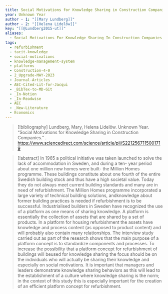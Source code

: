 ```yaml
---
title: Social Motivations for Knowledge Sharing in Construction Companies
year: Unknown Year
author - 1: "[[Mary Lundberg]]"
author - 2: "[[Helena Lidelöw]]"
key: "[[@Lundberg2015-ut]]"
aliases:
  - Social Motivations For Knowledge Sharing In Construction Companies
tags:
  - refurbishment
  - tacit-knowledge
  - social-motivations
  - knowledge-management-system
  - platforms
  - Construction-4-0
  - 2_Upgrade-MAY-2023
  - Journal-Articles
  - AEC-Cited-Lit-for-Jacqui
  - _BibTex-to-MD-Git
  - _In-Notion
  - _In-Readwise
  - AEC
  - _New-Literature
  - Economics
---
```


> [!bibliography]
> Lundberg, Mary, Helena Lidelöw. Unknown Year. “Social Motivations for Knowledge Sharing in Construction Companies.” . https://www.sciencedirect.com/science/article/pii/S2212567115001719

> [!abstract]
> In 1965 a political initiative was taken launched to solve the lack of accommodation in Sweden, and during a ten- year period about one million new homes were built- the Million Homes programme. These buildings constitute about one fourth of the entire Swedish building stock and thus have a high societal value. Today they do not always meet current building standards and many are in need of refurbishment. The Million Homes programme incorporated a large variety of technical building solutions, andknowledge about former building practices is needed if refurbishment is to be successful. Industrialised builders in Sweden have recognized the use of a platform as one means of sharing knowledge. A platform is essentially the collection of assets that are shared by a set of products. In a platform for housing refurbishment the assets have knowledge and process content (as opposed to product content) and will probably also contain many relationships. The interview study carried out as part of the research shows that the main purpose of a platform concept is to standardize components and processes. To increase the possibility that a platform concept for refurbishment of buildings will beused for knowledge sharing the focus should be on the individuals who will actually be sharing their knowledge and especially on social motivations. It is important that managers and leaders demonstrate knowledge sharing behaviors as this will lead to the establishment of a culture where knowledge sharing is the norm; in the context of this study this is especially important for the creation of an efficient platform concept for refurbishment.